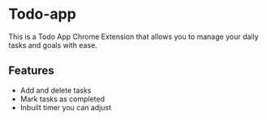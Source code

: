 # Todo-app
This is a Todo App Chrome Extension that allows you to manage your daily tasks and goals with ease. 

## Features
- Add and delete tasks
- Mark tasks as completed
- Inbuilt timer you can adjust
